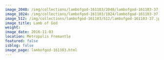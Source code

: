```yaml
---
image_2048: /img/collections/lambofgod-161103/2048/lambofgod-161103-37.jpg
image_1024: /img/collections/lambofgod-161103/1024/lambofgod-161103-37.jpg
image_512: /img/collections/lambofgod-161103/512/lambofgod-161103-37.jpg
image_title: Lamb of God
weight: 
image_date: 2016-11-03
location: Metropolis Fremantle
featured: false
isblog: false
image_page: lambofgod-161103.html
---
```

